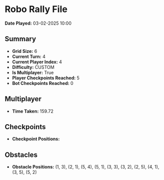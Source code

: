 # Robo Rally File
**Date Played:** 03-02-2025 10:00

## Summary
- **Grid Size:** 6
- **Current Turn:** 4
- **Current Player Index:** 4
- **Difficulty:** CUSTOM
- **Is Multiplayer:** True
- **Player Checkpoints Reached:** 5
- **Bot Checkpoints Reached:** 0

## Multiplayer
- **Time Taken:** 159.72 

## Checkpoints
- **Checkpoint Positions:** 

## Obstacles
- **Obstacle Positions:** (1, 3), (2, 1), (5, 4), (5, 1), (3, 3), (3, 2), (2, 5), (4, 1), (3, 5), (5, 2)

